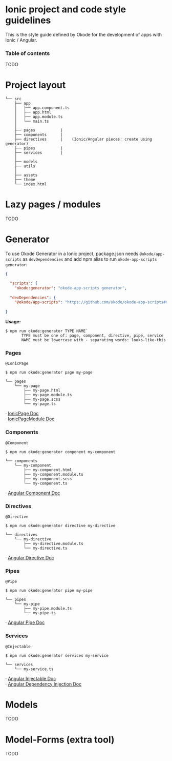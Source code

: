 # Ionic project and code style guidelines
    
This is the style guide defined by Okode for the development of apps with Ionic / Angular.

### Table of contents
TODO

# Project layout

```
└── src
    ├── app
    │   ├── app.component.ts
    │   ├── app.html
    │   ├── app.module.ts
    │   └── main.ts
    │   
    ├── pages           |
    ├── components      |
    ├── directives      |    (Ionic/Angular pieces: create using generator)
    ├── pipes           |
    ├── services        |
    │
    ├── models
    ├── utils
    │
    ├── assets
    ├── theme
    └── index.html
```

# Lazy pages / modules
TODO

# Generator
To use Okode Generator in a Ionic project, package.json needs `@okode/app-scripts` as `devDependencies` and add npm alias to run `okode-app-scripts generator`:

```json
{

  "scripts": {
    "okode:generator": "okode-app-scripts generator",
    
  "devDependencies": {
    "@okode/app-scripts": "https://github.com/okode/okode-app-scripts#develop",
    
}
```

**Usage:**<br>
```
$ npm run okode:generator TYPE NAME`
       TYPE must be one of: page, component, directive, pipe, service
       NAME must be lowercase with - separating words: looks-like-this
```


### Pages
`@IonicPage`

```
$ npm run okode:generator page my-page
```
```
└── pages
    └── my-page
        ├── my-page.html
        ├── my-page.module.ts
        ├── my-page.scss
        └── my-page.ts
```

· [IonicPage Doc](https://ionicframework.com/docs/api/navigation/IonicPage/)<br>
· [IonicPageModule Doc](https://ionicframework.com/docs/api/IonicPageModule/)

### Components
`@Component`

```
$ npm run okode:generator component my-component
```
```
└── components
    └── my-component
        ├── my-component.html
        ├── my-component.module.ts
        ├── my-component.scss
        └── my-component.ts
```

· [Angular Component Doc](https://angular.io/api/core/Component)


### Directives
`@Directive`

```
$ npm run okode:generator directive my-directive
```
```
└── directives
    └── my-directive
        ├── my-directive.module.ts
        └── my-directive.ts
```

· [Angular Directive Doc](https://angular.io/api/core/Directive)

### Pipes
`@Pipe`

```
$ npm run okode:generator pipe my-pipe
```
```
└── pipes
    └── my-pipe
        ├── my-pipe.module.ts
        └── my-pipe.ts
```

· [Angular Pipe Doc](https://angular.io/api/core/Pipe)

### Services
`@Injectable`

```
$ npm run okode:generator services my-service
```
```
└── services
    └── my-service.ts
```
· [Angular Injectable Doc](https://angular.io/api/core/Injectable)<br>
· [Angular Dependency Injection Doc](https://angular.io/guide/dependency-injection)


# Models
TODO

# Model-Forms (extra tool)
TODO

